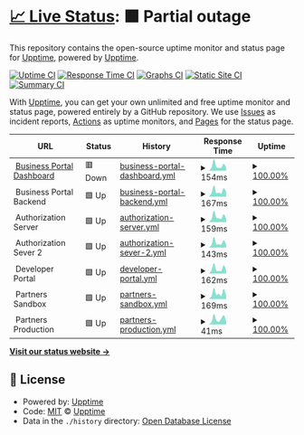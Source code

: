 # [📈 Live Status](https://demo.upptime.js.org): <!--live status--> **🟧 Partial outage**

This repository contains the open-source uptime monitor and status page for [Upptime](https://upptime.js.org), powered by [Upptime](https://github.com/upptime/upptime).

[![Uptime CI](https://github.com/r0manu3l/inswhub/workflows/Uptime%20CI/badge.svg)](https://github.com/r0manu3l/inswhub/actions?query=workflow%3A%22Uptime+CI%22)
[![Response Time CI](https://github.com/r0manu3l/inswhub/workflows/Response%20Time%20CI/badge.svg)](https://github.com/r0manu3l/inswhub/actions?query=workflow%3A%22Response+Time+CI%22)
[![Graphs CI](https://github.com/r0manu3l/inswhub/workflows/Graphs%20CI/badge.svg)](https://github.com/r0manu3l/inswhub/actions?query=workflow%3A%22Graphs+CI%22)
[![Static Site CI](https://github.com/r0manu3l/inswhub/workflows/Static%20Site%20CI/badge.svg)](https://github.com/r0manu3l/inswhub/actions?query=workflow%3A%22Static+Site+CI%22)
[![Summary CI](https://github.com/r0manu3l/inswhub/workflows/Summary%20CI/badge.svg)](https://github.com/r0manu3l/inswhub/actions?query=workflow%3A%22Summary+CI%22)

With [Upptime](https://upptime.js.org), you can get your own unlimited and free uptime monitor and status page, powered entirely by a GitHub repository. We use [Issues](https://github.com/upptime/upptime/issues) as incident reports, [Actions](https://github.com/r0manu3l/inswhub/actions) as uptime monitors, and [Pages](https://demo.upptime.js.org) for the status page.

<!--start: status pages-->
<!-- This summary is generated by Upptime (https://github.com/upptime/upptime) -->
<!-- Do not edit this manually, your changes will be overwritten -->
<!-- prettier-ignore -->
| URL | Status | History | Response Time | Uptime |
| --- | ------ | ------- | ------------- | ------ |
| <img alt="" src="https://icons.duckduckgo.com/ip3/dashboard-ish.apps.ins.inswhub.com.ico" height="13"> [Business Portal Dashboard](https://dashboard-ish.apps.ins.inswhub.com/login) | 🟥 Down | [business-portal-dashboard.yml](https://github.com/r0manu3l/inswhub/commits/HEAD/history/business-portal-dashboard.yml) | <details><summary><img alt="Response time graph" src="./graphs/business-portal-dashboard/response-time-week.png" height="20"> 154ms</summary><br><a href="https://r0manu3l.github.io/inswhub/history/business-portal-dashboard"><img alt="Response time 239" src="https://img.shields.io/endpoint?url=https%3A%2F%2Fraw.githubusercontent.com%2Fr0manu3l%2Finswhub%2FHEAD%2Fapi%2Fbusiness-portal-dashboard%2Fresponse-time.json"></a><br><a href="https://r0manu3l.github.io/inswhub/history/business-portal-dashboard"><img alt="24-hour response time 90" src="https://img.shields.io/endpoint?url=https%3A%2F%2Fraw.githubusercontent.com%2Fr0manu3l%2Finswhub%2FHEAD%2Fapi%2Fbusiness-portal-dashboard%2Fresponse-time-day.json"></a><br><a href="https://r0manu3l.github.io/inswhub/history/business-portal-dashboard"><img alt="7-day response time 154" src="https://img.shields.io/endpoint?url=https%3A%2F%2Fraw.githubusercontent.com%2Fr0manu3l%2Finswhub%2FHEAD%2Fapi%2Fbusiness-portal-dashboard%2Fresponse-time-week.json"></a><br><a href="https://r0manu3l.github.io/inswhub/history/business-portal-dashboard"><img alt="30-day response time 222" src="https://img.shields.io/endpoint?url=https%3A%2F%2Fraw.githubusercontent.com%2Fr0manu3l%2Finswhub%2FHEAD%2Fapi%2Fbusiness-portal-dashboard%2Fresponse-time-month.json"></a><br><a href="https://r0manu3l.github.io/inswhub/history/business-portal-dashboard"><img alt="1-year response time 239" src="https://img.shields.io/endpoint?url=https%3A%2F%2Fraw.githubusercontent.com%2Fr0manu3l%2Finswhub%2FHEAD%2Fapi%2Fbusiness-portal-dashboard%2Fresponse-time-year.json"></a></details> | <details><summary><a href="https://r0manu3l.github.io/inswhub/history/business-portal-dashboard">100.00%</a></summary><a href="https://r0manu3l.github.io/inswhub/history/business-portal-dashboard"><img alt="All-time uptime 99.98%" src="https://img.shields.io/endpoint?url=https%3A%2F%2Fraw.githubusercontent.com%2Fr0manu3l%2Finswhub%2FHEAD%2Fapi%2Fbusiness-portal-dashboard%2Fuptime.json"></a><br><a href="https://r0manu3l.github.io/inswhub/history/business-portal-dashboard"><img alt="24-hour uptime 99.99%" src="https://img.shields.io/endpoint?url=https%3A%2F%2Fraw.githubusercontent.com%2Fr0manu3l%2Finswhub%2FHEAD%2Fapi%2Fbusiness-portal-dashboard%2Fuptime-day.json"></a><br><a href="https://r0manu3l.github.io/inswhub/history/business-portal-dashboard"><img alt="7-day uptime 100.00%" src="https://img.shields.io/endpoint?url=https%3A%2F%2Fraw.githubusercontent.com%2Fr0manu3l%2Finswhub%2FHEAD%2Fapi%2Fbusiness-portal-dashboard%2Fuptime-week.json"></a><br><a href="https://r0manu3l.github.io/inswhub/history/business-portal-dashboard"><img alt="30-day uptime 100.00%" src="https://img.shields.io/endpoint?url=https%3A%2F%2Fraw.githubusercontent.com%2Fr0manu3l%2Finswhub%2FHEAD%2Fapi%2Fbusiness-portal-dashboard%2Fuptime-month.json"></a><br><a href="https://r0manu3l.github.io/inswhub/history/business-portal-dashboard"><img alt="1-year uptime 99.98%" src="https://img.shields.io/endpoint?url=https%3A%2F%2Fraw.githubusercontent.com%2Fr0manu3l%2Finswhub%2FHEAD%2Fapi%2Fbusiness-portal-dashboard%2Fuptime-year.json"></a></details>
| <img alt="" src="https://icons.duckduckgo.com/ip3/null.ico" height="13"> Business Portal Backend | 🟩 Up | [business-portal-backend.yml](https://github.com/r0manu3l/inswhub/commits/HEAD/history/business-portal-backend.yml) | <details><summary><img alt="Response time graph" src="./graphs/business-portal-backend/response-time-week.png" height="20"> 167ms</summary><br><a href="https://r0manu3l.github.io/inswhub/history/business-portal-backend"><img alt="Response time 244" src="https://img.shields.io/endpoint?url=https%3A%2F%2Fraw.githubusercontent.com%2Fr0manu3l%2Finswhub%2FHEAD%2Fapi%2Fbusiness-portal-backend%2Fresponse-time.json"></a><br><a href="https://r0manu3l.github.io/inswhub/history/business-portal-backend"><img alt="24-hour response time 149" src="https://img.shields.io/endpoint?url=https%3A%2F%2Fraw.githubusercontent.com%2Fr0manu3l%2Finswhub%2FHEAD%2Fapi%2Fbusiness-portal-backend%2Fresponse-time-day.json"></a><br><a href="https://r0manu3l.github.io/inswhub/history/business-portal-backend"><img alt="7-day response time 167" src="https://img.shields.io/endpoint?url=https%3A%2F%2Fraw.githubusercontent.com%2Fr0manu3l%2Finswhub%2FHEAD%2Fapi%2Fbusiness-portal-backend%2Fresponse-time-week.json"></a><br><a href="https://r0manu3l.github.io/inswhub/history/business-portal-backend"><img alt="30-day response time 225" src="https://img.shields.io/endpoint?url=https%3A%2F%2Fraw.githubusercontent.com%2Fr0manu3l%2Finswhub%2FHEAD%2Fapi%2Fbusiness-portal-backend%2Fresponse-time-month.json"></a><br><a href="https://r0manu3l.github.io/inswhub/history/business-portal-backend"><img alt="1-year response time 244" src="https://img.shields.io/endpoint?url=https%3A%2F%2Fraw.githubusercontent.com%2Fr0manu3l%2Finswhub%2FHEAD%2Fapi%2Fbusiness-portal-backend%2Fresponse-time-year.json"></a></details> | <details><summary><a href="https://r0manu3l.github.io/inswhub/history/business-portal-backend">100.00%</a></summary><a href="https://r0manu3l.github.io/inswhub/history/business-portal-backend"><img alt="All-time uptime 100.00%" src="https://img.shields.io/endpoint?url=https%3A%2F%2Fraw.githubusercontent.com%2Fr0manu3l%2Finswhub%2FHEAD%2Fapi%2Fbusiness-portal-backend%2Fuptime.json"></a><br><a href="https://r0manu3l.github.io/inswhub/history/business-portal-backend"><img alt="24-hour uptime 100.00%" src="https://img.shields.io/endpoint?url=https%3A%2F%2Fraw.githubusercontent.com%2Fr0manu3l%2Finswhub%2FHEAD%2Fapi%2Fbusiness-portal-backend%2Fuptime-day.json"></a><br><a href="https://r0manu3l.github.io/inswhub/history/business-portal-backend"><img alt="7-day uptime 100.00%" src="https://img.shields.io/endpoint?url=https%3A%2F%2Fraw.githubusercontent.com%2Fr0manu3l%2Finswhub%2FHEAD%2Fapi%2Fbusiness-portal-backend%2Fuptime-week.json"></a><br><a href="https://r0manu3l.github.io/inswhub/history/business-portal-backend"><img alt="30-day uptime 100.00%" src="https://img.shields.io/endpoint?url=https%3A%2F%2Fraw.githubusercontent.com%2Fr0manu3l%2Finswhub%2FHEAD%2Fapi%2Fbusiness-portal-backend%2Fuptime-month.json"></a><br><a href="https://r0manu3l.github.io/inswhub/history/business-portal-backend"><img alt="1-year uptime 100.00%" src="https://img.shields.io/endpoint?url=https%3A%2F%2Fraw.githubusercontent.com%2Fr0manu3l%2Finswhub%2FHEAD%2Fapi%2Fbusiness-portal-backend%2Fuptime-year.json"></a></details>
| <img alt="" src="https://icons.duckduckgo.com/ip3/null.ico" height="13"> Authorization Server | 🟩 Up | [authorization-server.yml](https://github.com/r0manu3l/inswhub/commits/HEAD/history/authorization-server.yml) | <details><summary><img alt="Response time graph" src="./graphs/authorization-server/response-time-week.png" height="20"> 159ms</summary><br><a href="https://r0manu3l.github.io/inswhub/history/authorization-server"><img alt="Response time 238" src="https://img.shields.io/endpoint?url=https%3A%2F%2Fraw.githubusercontent.com%2Fr0manu3l%2Finswhub%2FHEAD%2Fapi%2Fauthorization-server%2Fresponse-time.json"></a><br><a href="https://r0manu3l.github.io/inswhub/history/authorization-server"><img alt="24-hour response time 99" src="https://img.shields.io/endpoint?url=https%3A%2F%2Fraw.githubusercontent.com%2Fr0manu3l%2Finswhub%2FHEAD%2Fapi%2Fauthorization-server%2Fresponse-time-day.json"></a><br><a href="https://r0manu3l.github.io/inswhub/history/authorization-server"><img alt="7-day response time 159" src="https://img.shields.io/endpoint?url=https%3A%2F%2Fraw.githubusercontent.com%2Fr0manu3l%2Finswhub%2FHEAD%2Fapi%2Fauthorization-server%2Fresponse-time-week.json"></a><br><a href="https://r0manu3l.github.io/inswhub/history/authorization-server"><img alt="30-day response time 213" src="https://img.shields.io/endpoint?url=https%3A%2F%2Fraw.githubusercontent.com%2Fr0manu3l%2Finswhub%2FHEAD%2Fapi%2Fauthorization-server%2Fresponse-time-month.json"></a><br><a href="https://r0manu3l.github.io/inswhub/history/authorization-server"><img alt="1-year response time 238" src="https://img.shields.io/endpoint?url=https%3A%2F%2Fraw.githubusercontent.com%2Fr0manu3l%2Finswhub%2FHEAD%2Fapi%2Fauthorization-server%2Fresponse-time-year.json"></a></details> | <details><summary><a href="https://r0manu3l.github.io/inswhub/history/authorization-server">100.00%</a></summary><a href="https://r0manu3l.github.io/inswhub/history/authorization-server"><img alt="All-time uptime 100.00%" src="https://img.shields.io/endpoint?url=https%3A%2F%2Fraw.githubusercontent.com%2Fr0manu3l%2Finswhub%2FHEAD%2Fapi%2Fauthorization-server%2Fuptime.json"></a><br><a href="https://r0manu3l.github.io/inswhub/history/authorization-server"><img alt="24-hour uptime 100.00%" src="https://img.shields.io/endpoint?url=https%3A%2F%2Fraw.githubusercontent.com%2Fr0manu3l%2Finswhub%2FHEAD%2Fapi%2Fauthorization-server%2Fuptime-day.json"></a><br><a href="https://r0manu3l.github.io/inswhub/history/authorization-server"><img alt="7-day uptime 100.00%" src="https://img.shields.io/endpoint?url=https%3A%2F%2Fraw.githubusercontent.com%2Fr0manu3l%2Finswhub%2FHEAD%2Fapi%2Fauthorization-server%2Fuptime-week.json"></a><br><a href="https://r0manu3l.github.io/inswhub/history/authorization-server"><img alt="30-day uptime 100.00%" src="https://img.shields.io/endpoint?url=https%3A%2F%2Fraw.githubusercontent.com%2Fr0manu3l%2Finswhub%2FHEAD%2Fapi%2Fauthorization-server%2Fuptime-month.json"></a><br><a href="https://r0manu3l.github.io/inswhub/history/authorization-server"><img alt="1-year uptime 100.00%" src="https://img.shields.io/endpoint?url=https%3A%2F%2Fraw.githubusercontent.com%2Fr0manu3l%2Finswhub%2FHEAD%2Fapi%2Fauthorization-server%2Fuptime-year.json"></a></details>
| <img alt="" src="https://icons.duckduckgo.com/ip3/null.ico" height="13"> Authorization Sever 2 | 🟩 Up | [authorization-sever-2.yml](https://github.com/r0manu3l/inswhub/commits/HEAD/history/authorization-sever-2.yml) | <details><summary><img alt="Response time graph" src="./graphs/authorization-sever-2/response-time-week.png" height="20"> 143ms</summary><br><a href="https://r0manu3l.github.io/inswhub/history/authorization-sever-2"><img alt="Response time 258" src="https://img.shields.io/endpoint?url=https%3A%2F%2Fraw.githubusercontent.com%2Fr0manu3l%2Finswhub%2FHEAD%2Fapi%2Fauthorization-sever-2%2Fresponse-time.json"></a><br><a href="https://r0manu3l.github.io/inswhub/history/authorization-sever-2"><img alt="24-hour response time 97" src="https://img.shields.io/endpoint?url=https%3A%2F%2Fraw.githubusercontent.com%2Fr0manu3l%2Finswhub%2FHEAD%2Fapi%2Fauthorization-sever-2%2Fresponse-time-day.json"></a><br><a href="https://r0manu3l.github.io/inswhub/history/authorization-sever-2"><img alt="7-day response time 143" src="https://img.shields.io/endpoint?url=https%3A%2F%2Fraw.githubusercontent.com%2Fr0manu3l%2Finswhub%2FHEAD%2Fapi%2Fauthorization-sever-2%2Fresponse-time-week.json"></a><br><a href="https://r0manu3l.github.io/inswhub/history/authorization-sever-2"><img alt="30-day response time 314" src="https://img.shields.io/endpoint?url=https%3A%2F%2Fraw.githubusercontent.com%2Fr0manu3l%2Finswhub%2FHEAD%2Fapi%2Fauthorization-sever-2%2Fresponse-time-month.json"></a><br><a href="https://r0manu3l.github.io/inswhub/history/authorization-sever-2"><img alt="1-year response time 258" src="https://img.shields.io/endpoint?url=https%3A%2F%2Fraw.githubusercontent.com%2Fr0manu3l%2Finswhub%2FHEAD%2Fapi%2Fauthorization-sever-2%2Fresponse-time-year.json"></a></details> | <details><summary><a href="https://r0manu3l.github.io/inswhub/history/authorization-sever-2">100.00%</a></summary><a href="https://r0manu3l.github.io/inswhub/history/authorization-sever-2"><img alt="All-time uptime 100.00%" src="https://img.shields.io/endpoint?url=https%3A%2F%2Fraw.githubusercontent.com%2Fr0manu3l%2Finswhub%2FHEAD%2Fapi%2Fauthorization-sever-2%2Fuptime.json"></a><br><a href="https://r0manu3l.github.io/inswhub/history/authorization-sever-2"><img alt="24-hour uptime 100.00%" src="https://img.shields.io/endpoint?url=https%3A%2F%2Fraw.githubusercontent.com%2Fr0manu3l%2Finswhub%2FHEAD%2Fapi%2Fauthorization-sever-2%2Fuptime-day.json"></a><br><a href="https://r0manu3l.github.io/inswhub/history/authorization-sever-2"><img alt="7-day uptime 100.00%" src="https://img.shields.io/endpoint?url=https%3A%2F%2Fraw.githubusercontent.com%2Fr0manu3l%2Finswhub%2FHEAD%2Fapi%2Fauthorization-sever-2%2Fuptime-week.json"></a><br><a href="https://r0manu3l.github.io/inswhub/history/authorization-sever-2"><img alt="30-day uptime 100.00%" src="https://img.shields.io/endpoint?url=https%3A%2F%2Fraw.githubusercontent.com%2Fr0manu3l%2Finswhub%2FHEAD%2Fapi%2Fauthorization-sever-2%2Fuptime-month.json"></a><br><a href="https://r0manu3l.github.io/inswhub/history/authorization-sever-2"><img alt="1-year uptime 100.00%" src="https://img.shields.io/endpoint?url=https%3A%2F%2Fraw.githubusercontent.com%2Fr0manu3l%2Finswhub%2FHEAD%2Fapi%2Fauthorization-sever-2%2Fuptime-year.json"></a></details>
| <img alt="" src="https://icons.duckduckgo.com/ip3/null.ico" height="13"> Developer Portal | 🟩 Up | [developer-portal.yml](https://github.com/r0manu3l/inswhub/commits/HEAD/history/developer-portal.yml) | <details><summary><img alt="Response time graph" src="./graphs/developer-portal/response-time-week.png" height="20"> 162ms</summary><br><a href="https://r0manu3l.github.io/inswhub/history/developer-portal"><img alt="Response time 249" src="https://img.shields.io/endpoint?url=https%3A%2F%2Fraw.githubusercontent.com%2Fr0manu3l%2Finswhub%2FHEAD%2Fapi%2Fdeveloper-portal%2Fresponse-time.json"></a><br><a href="https://r0manu3l.github.io/inswhub/history/developer-portal"><img alt="24-hour response time 108" src="https://img.shields.io/endpoint?url=https%3A%2F%2Fraw.githubusercontent.com%2Fr0manu3l%2Finswhub%2FHEAD%2Fapi%2Fdeveloper-portal%2Fresponse-time-day.json"></a><br><a href="https://r0manu3l.github.io/inswhub/history/developer-portal"><img alt="7-day response time 162" src="https://img.shields.io/endpoint?url=https%3A%2F%2Fraw.githubusercontent.com%2Fr0manu3l%2Finswhub%2FHEAD%2Fapi%2Fdeveloper-portal%2Fresponse-time-week.json"></a><br><a href="https://r0manu3l.github.io/inswhub/history/developer-portal"><img alt="30-day response time 211" src="https://img.shields.io/endpoint?url=https%3A%2F%2Fraw.githubusercontent.com%2Fr0manu3l%2Finswhub%2FHEAD%2Fapi%2Fdeveloper-portal%2Fresponse-time-month.json"></a><br><a href="https://r0manu3l.github.io/inswhub/history/developer-portal"><img alt="1-year response time 249" src="https://img.shields.io/endpoint?url=https%3A%2F%2Fraw.githubusercontent.com%2Fr0manu3l%2Finswhub%2FHEAD%2Fapi%2Fdeveloper-portal%2Fresponse-time-year.json"></a></details> | <details><summary><a href="https://r0manu3l.github.io/inswhub/history/developer-portal">100.00%</a></summary><a href="https://r0manu3l.github.io/inswhub/history/developer-portal"><img alt="All-time uptime 99.99%" src="https://img.shields.io/endpoint?url=https%3A%2F%2Fraw.githubusercontent.com%2Fr0manu3l%2Finswhub%2FHEAD%2Fapi%2Fdeveloper-portal%2Fuptime.json"></a><br><a href="https://r0manu3l.github.io/inswhub/history/developer-portal"><img alt="24-hour uptime 100.00%" src="https://img.shields.io/endpoint?url=https%3A%2F%2Fraw.githubusercontent.com%2Fr0manu3l%2Finswhub%2FHEAD%2Fapi%2Fdeveloper-portal%2Fuptime-day.json"></a><br><a href="https://r0manu3l.github.io/inswhub/history/developer-portal"><img alt="7-day uptime 100.00%" src="https://img.shields.io/endpoint?url=https%3A%2F%2Fraw.githubusercontent.com%2Fr0manu3l%2Finswhub%2FHEAD%2Fapi%2Fdeveloper-portal%2Fuptime-week.json"></a><br><a href="https://r0manu3l.github.io/inswhub/history/developer-portal"><img alt="30-day uptime 100.00%" src="https://img.shields.io/endpoint?url=https%3A%2F%2Fraw.githubusercontent.com%2Fr0manu3l%2Finswhub%2FHEAD%2Fapi%2Fdeveloper-portal%2Fuptime-month.json"></a><br><a href="https://r0manu3l.github.io/inswhub/history/developer-portal"><img alt="1-year uptime 99.99%" src="https://img.shields.io/endpoint?url=https%3A%2F%2Fraw.githubusercontent.com%2Fr0manu3l%2Finswhub%2FHEAD%2Fapi%2Fdeveloper-portal%2Fuptime-year.json"></a></details>
| <img alt="" src="https://icons.duckduckgo.com/ip3/null.ico" height="13"> Partners Sandbox | 🟩 Up | [partners-sandbox.yml](https://github.com/r0manu3l/inswhub/commits/HEAD/history/partners-sandbox.yml) | <details><summary><img alt="Response time graph" src="./graphs/partners-sandbox/response-time-week.png" height="20"> 169ms</summary><br><a href="https://r0manu3l.github.io/inswhub/history/partners-sandbox"><img alt="Response time 251" src="https://img.shields.io/endpoint?url=https%3A%2F%2Fraw.githubusercontent.com%2Fr0manu3l%2Finswhub%2FHEAD%2Fapi%2Fpartners-sandbox%2Fresponse-time.json"></a><br><a href="https://r0manu3l.github.io/inswhub/history/partners-sandbox"><img alt="24-hour response time 105" src="https://img.shields.io/endpoint?url=https%3A%2F%2Fraw.githubusercontent.com%2Fr0manu3l%2Finswhub%2FHEAD%2Fapi%2Fpartners-sandbox%2Fresponse-time-day.json"></a><br><a href="https://r0manu3l.github.io/inswhub/history/partners-sandbox"><img alt="7-day response time 169" src="https://img.shields.io/endpoint?url=https%3A%2F%2Fraw.githubusercontent.com%2Fr0manu3l%2Finswhub%2FHEAD%2Fapi%2Fpartners-sandbox%2Fresponse-time-week.json"></a><br><a href="https://r0manu3l.github.io/inswhub/history/partners-sandbox"><img alt="30-day response time 217" src="https://img.shields.io/endpoint?url=https%3A%2F%2Fraw.githubusercontent.com%2Fr0manu3l%2Finswhub%2FHEAD%2Fapi%2Fpartners-sandbox%2Fresponse-time-month.json"></a><br><a href="https://r0manu3l.github.io/inswhub/history/partners-sandbox"><img alt="1-year response time 251" src="https://img.shields.io/endpoint?url=https%3A%2F%2Fraw.githubusercontent.com%2Fr0manu3l%2Finswhub%2FHEAD%2Fapi%2Fpartners-sandbox%2Fresponse-time-year.json"></a></details> | <details><summary><a href="https://r0manu3l.github.io/inswhub/history/partners-sandbox">100.00%</a></summary><a href="https://r0manu3l.github.io/inswhub/history/partners-sandbox"><img alt="All-time uptime 99.99%" src="https://img.shields.io/endpoint?url=https%3A%2F%2Fraw.githubusercontent.com%2Fr0manu3l%2Finswhub%2FHEAD%2Fapi%2Fpartners-sandbox%2Fuptime.json"></a><br><a href="https://r0manu3l.github.io/inswhub/history/partners-sandbox"><img alt="24-hour uptime 100.00%" src="https://img.shields.io/endpoint?url=https%3A%2F%2Fraw.githubusercontent.com%2Fr0manu3l%2Finswhub%2FHEAD%2Fapi%2Fpartners-sandbox%2Fuptime-day.json"></a><br><a href="https://r0manu3l.github.io/inswhub/history/partners-sandbox"><img alt="7-day uptime 100.00%" src="https://img.shields.io/endpoint?url=https%3A%2F%2Fraw.githubusercontent.com%2Fr0manu3l%2Finswhub%2FHEAD%2Fapi%2Fpartners-sandbox%2Fuptime-week.json"></a><br><a href="https://r0manu3l.github.io/inswhub/history/partners-sandbox"><img alt="30-day uptime 100.00%" src="https://img.shields.io/endpoint?url=https%3A%2F%2Fraw.githubusercontent.com%2Fr0manu3l%2Finswhub%2FHEAD%2Fapi%2Fpartners-sandbox%2Fuptime-month.json"></a><br><a href="https://r0manu3l.github.io/inswhub/history/partners-sandbox"><img alt="1-year uptime 99.99%" src="https://img.shields.io/endpoint?url=https%3A%2F%2Fraw.githubusercontent.com%2Fr0manu3l%2Finswhub%2FHEAD%2Fapi%2Fpartners-sandbox%2Fuptime-year.json"></a></details>
| <img alt="" src="https://icons.duckduckgo.com/ip3/null.ico" height="13"> Partners Production | 🟩 Up | [partners-production.yml](https://github.com/r0manu3l/inswhub/commits/HEAD/history/partners-production.yml) | <details><summary><img alt="Response time graph" src="./graphs/partners-production/response-time-week.png" height="20"> 41ms</summary><br><a href="https://r0manu3l.github.io/inswhub/history/partners-production"><img alt="Response time 64" src="https://img.shields.io/endpoint?url=https%3A%2F%2Fraw.githubusercontent.com%2Fr0manu3l%2Finswhub%2FHEAD%2Fapi%2Fpartners-production%2Fresponse-time.json"></a><br><a href="https://r0manu3l.github.io/inswhub/history/partners-production"><img alt="24-hour response time 23" src="https://img.shields.io/endpoint?url=https%3A%2F%2Fraw.githubusercontent.com%2Fr0manu3l%2Finswhub%2FHEAD%2Fapi%2Fpartners-production%2Fresponse-time-day.json"></a><br><a href="https://r0manu3l.github.io/inswhub/history/partners-production"><img alt="7-day response time 41" src="https://img.shields.io/endpoint?url=https%3A%2F%2Fraw.githubusercontent.com%2Fr0manu3l%2Finswhub%2FHEAD%2Fapi%2Fpartners-production%2Fresponse-time-week.json"></a><br><a href="https://r0manu3l.github.io/inswhub/history/partners-production"><img alt="30-day response time 59" src="https://img.shields.io/endpoint?url=https%3A%2F%2Fraw.githubusercontent.com%2Fr0manu3l%2Finswhub%2FHEAD%2Fapi%2Fpartners-production%2Fresponse-time-month.json"></a><br><a href="https://r0manu3l.github.io/inswhub/history/partners-production"><img alt="1-year response time 64" src="https://img.shields.io/endpoint?url=https%3A%2F%2Fraw.githubusercontent.com%2Fr0manu3l%2Finswhub%2FHEAD%2Fapi%2Fpartners-production%2Fresponse-time-year.json"></a></details> | <details><summary><a href="https://r0manu3l.github.io/inswhub/history/partners-production">100.00%</a></summary><a href="https://r0manu3l.github.io/inswhub/history/partners-production"><img alt="All-time uptime 99.95%" src="https://img.shields.io/endpoint?url=https%3A%2F%2Fraw.githubusercontent.com%2Fr0manu3l%2Finswhub%2FHEAD%2Fapi%2Fpartners-production%2Fuptime.json"></a><br><a href="https://r0manu3l.github.io/inswhub/history/partners-production"><img alt="24-hour uptime 100.00%" src="https://img.shields.io/endpoint?url=https%3A%2F%2Fraw.githubusercontent.com%2Fr0manu3l%2Finswhub%2FHEAD%2Fapi%2Fpartners-production%2Fuptime-day.json"></a><br><a href="https://r0manu3l.github.io/inswhub/history/partners-production"><img alt="7-day uptime 100.00%" src="https://img.shields.io/endpoint?url=https%3A%2F%2Fraw.githubusercontent.com%2Fr0manu3l%2Finswhub%2FHEAD%2Fapi%2Fpartners-production%2Fuptime-week.json"></a><br><a href="https://r0manu3l.github.io/inswhub/history/partners-production"><img alt="30-day uptime 100.00%" src="https://img.shields.io/endpoint?url=https%3A%2F%2Fraw.githubusercontent.com%2Fr0manu3l%2Finswhub%2FHEAD%2Fapi%2Fpartners-production%2Fuptime-month.json"></a><br><a href="https://r0manu3l.github.io/inswhub/history/partners-production"><img alt="1-year uptime 99.95%" src="https://img.shields.io/endpoint?url=https%3A%2F%2Fraw.githubusercontent.com%2Fr0manu3l%2Finswhub%2FHEAD%2Fapi%2Fpartners-production%2Fuptime-year.json"></a></details>

<!--end: status pages-->

[**Visit our status website →**](https://demo.upptime.js.org)

## 📄 License

- Powered by: [Upptime](https://github.com/upptime/upptime)
- Code: [MIT](./LICENSE) © [Upptime](https://upptime.js.org)
- Data in the `./history` directory: [Open Database License](https://opendatacommons.org/licenses/odbl/1-0/)
